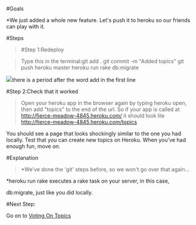 #Goals


*We just added a whole new feature. Let's push it to heroku so our friends can play with it.

#Steps


>[]()#Step 1:Redeploy


>Type this in the terminal:git add .
git commit -m "Added topics"
git push heroku master
heroku run rake db:migrate

![](/img/info.png)there is a period after the word add in the first line

[]()#Step 2:Check that it worked


>Open your heroku app in the browser again by typing 
heroku open, then add "topics" to the end of the url. So if your app is called at 
<http://fierce-meadow-4845.heroku.com/> it should look lile 
<http://fierce-meadow-4845.heroku.com/topics>


You should see a page that looks shockingly similar to the one you had locally. Test that you can create new topics on Heroku. When you've had enough fun, move on.

#Explanation


>*We've done the 'git' steps before, so we won't go over that again...


*heroku run rake executes a rake task on your server, in this case,

db:migrate, just like you did locally.

#Next Step:


Go on to 
[Voting On Topics](voting_on_topics?back=commit_and_push_to_heroku%23step2)